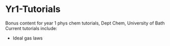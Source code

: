 # Yr1-Tutorials
Bonus content for year 1 phys chem tutorials, Dept Chem, University of Bath
Current tutorials include:
- Ideal gas laws
